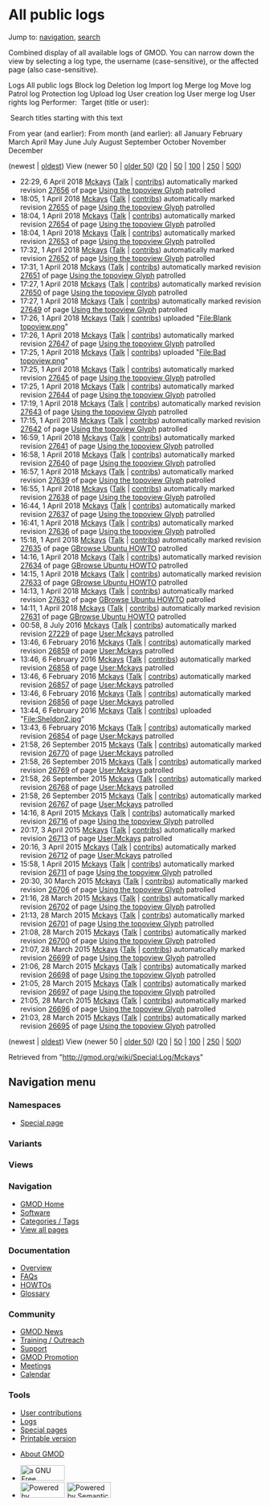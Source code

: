 <div id="mw-page-base" class="noprint">

</div>

<div id="mw-head-base" class="noprint">

</div>

<div id="content" class="mw-body" role="main">

<span id="top"></span>

<div id="mw-js-message" style="display:none;">

</div>



# <span dir="auto">All public logs</span>

<div id="bodyContent">

<div id="contentSub">

</div>

<div id="jump-to-nav" class="mw-jump">

Jump to: [navigation](#mw-navigation), [search](#p-search)

</div>

<div id="mw-content-text">

Combined display of all available logs of GMOD. You can narrow down the
view by selecting a log type, the username (case-sensitive), or the
affected page (also case-sensitive).

Logs All public logs Block log Deletion log Import log Merge log Move
log Patrol log Protection log Upload log User creation log User merge
log User rights log <span style="white-space: nowrap">Performer: </span>
<span style="white-space: nowrap">Target (title or user): </span>

 Search titles starting with this text

From year (and earlier): From month (and earlier): all January February
March April May June July August September October November December

(newest \| <a
href="/mediawiki/index.php?title=Special:Log/Mckays&amp;dir=prev&amp;type=&amp;user=Mckays"
class="mw-lastlink" rel="last" title="Special:Log/Mckays">oldest</a>)
View (newer 50 \| <a
href="/mediawiki/index.php?title=Special:Log/Mckays&amp;offset=20150328210333&amp;type=&amp;user=Mckays"
class="mw-nextlink" rel="next" title="Special:Log/Mckays">older 50</a>)
(<a
href="/mediawiki/index.php?title=Special:Log/Mckays&amp;offset=&amp;limit=20&amp;type=&amp;user=Mckays"
class="mw-numlink" title="Special:Log/Mckays">20</a> \| <a
href="/mediawiki/index.php?title=Special:Log/Mckays&amp;offset=&amp;limit=50&amp;type=&amp;user=Mckays"
class="mw-numlink" title="Special:Log/Mckays">50</a> \| <a
href="/mediawiki/index.php?title=Special:Log/Mckays&amp;offset=&amp;limit=100&amp;type=&amp;user=Mckays"
class="mw-numlink" title="Special:Log/Mckays">100</a> \| <a
href="/mediawiki/index.php?title=Special:Log/Mckays&amp;offset=&amp;limit=250&amp;type=&amp;user=Mckays"
class="mw-numlink" title="Special:Log/Mckays">250</a> \| <a
href="/mediawiki/index.php?title=Special:Log/Mckays&amp;offset=&amp;limit=500&amp;type=&amp;user=Mckays"
class="mw-numlink" title="Special:Log/Mckays">500</a>)

- 22:29, 6 April 2018 <a href="/wiki/User:Mckays" class="mw-userlink"
  title="User:Mckays">Mckays</a> <span class="mw-usertoollinks">(<a
  href="/mediawiki/index.php?title=User_talk:Mckays&amp;action=edit&amp;redlink=1"
  class="new" title="User talk:Mckays (page does not exist)">Talk</a> \|
  [contribs](/wiki/Special:Contributions/Mckays "Special:Contributions/Mckays"))</span>
  automatically marked revision
  [27656](/mediawiki/index.php?title=Using_the_topoview_Glyph&oldid=27656&diff=prev "Using the topoview Glyph")
  of page [Using the topoview
  Glyph](/wiki/Using_the_topoview_Glyph "Using the topoview Glyph")
  patrolled
- 18:05, 1 April 2018 <a href="/wiki/User:Mckays" class="mw-userlink"
  title="User:Mckays">Mckays</a> <span class="mw-usertoollinks">(<a
  href="/mediawiki/index.php?title=User_talk:Mckays&amp;action=edit&amp;redlink=1"
  class="new" title="User talk:Mckays (page does not exist)">Talk</a> \|
  [contribs](/wiki/Special:Contributions/Mckays "Special:Contributions/Mckays"))</span>
  automatically marked revision
  [27655](/mediawiki/index.php?title=Using_the_topoview_Glyph&oldid=27655&diff=prev "Using the topoview Glyph")
  of page [Using the topoview
  Glyph](/wiki/Using_the_topoview_Glyph "Using the topoview Glyph")
  patrolled
- 18:04, 1 April 2018 <a href="/wiki/User:Mckays" class="mw-userlink"
  title="User:Mckays">Mckays</a> <span class="mw-usertoollinks">(<a
  href="/mediawiki/index.php?title=User_talk:Mckays&amp;action=edit&amp;redlink=1"
  class="new" title="User talk:Mckays (page does not exist)">Talk</a> \|
  [contribs](/wiki/Special:Contributions/Mckays "Special:Contributions/Mckays"))</span>
  automatically marked revision
  [27654](/mediawiki/index.php?title=Using_the_topoview_Glyph&oldid=27654&diff=prev "Using the topoview Glyph")
  of page [Using the topoview
  Glyph](/wiki/Using_the_topoview_Glyph "Using the topoview Glyph")
  patrolled
- 18:04, 1 April 2018 <a href="/wiki/User:Mckays" class="mw-userlink"
  title="User:Mckays">Mckays</a> <span class="mw-usertoollinks">(<a
  href="/mediawiki/index.php?title=User_talk:Mckays&amp;action=edit&amp;redlink=1"
  class="new" title="User talk:Mckays (page does not exist)">Talk</a> \|
  [contribs](/wiki/Special:Contributions/Mckays "Special:Contributions/Mckays"))</span>
  automatically marked revision
  [27653](/mediawiki/index.php?title=Using_the_topoview_Glyph&oldid=27653&diff=prev "Using the topoview Glyph")
  of page [Using the topoview
  Glyph](/wiki/Using_the_topoview_Glyph "Using the topoview Glyph")
  patrolled
- 17:32, 1 April 2018 <a href="/wiki/User:Mckays" class="mw-userlink"
  title="User:Mckays">Mckays</a> <span class="mw-usertoollinks">(<a
  href="/mediawiki/index.php?title=User_talk:Mckays&amp;action=edit&amp;redlink=1"
  class="new" title="User talk:Mckays (page does not exist)">Talk</a> \|
  [contribs](/wiki/Special:Contributions/Mckays "Special:Contributions/Mckays"))</span>
  automatically marked revision
  [27652](/mediawiki/index.php?title=Using_the_topoview_Glyph&oldid=27652&diff=prev "Using the topoview Glyph")
  of page [Using the topoview
  Glyph](/wiki/Using_the_topoview_Glyph "Using the topoview Glyph")
  patrolled
- 17:31, 1 April 2018 <a href="/wiki/User:Mckays" class="mw-userlink"
  title="User:Mckays">Mckays</a> <span class="mw-usertoollinks">(<a
  href="/mediawiki/index.php?title=User_talk:Mckays&amp;action=edit&amp;redlink=1"
  class="new" title="User talk:Mckays (page does not exist)">Talk</a> \|
  [contribs](/wiki/Special:Contributions/Mckays "Special:Contributions/Mckays"))</span>
  automatically marked revision
  [27651](/mediawiki/index.php?title=Using_the_topoview_Glyph&oldid=27651&diff=prev "Using the topoview Glyph")
  of page [Using the topoview
  Glyph](/wiki/Using_the_topoview_Glyph "Using the topoview Glyph")
  patrolled
- 17:27, 1 April 2018 <a href="/wiki/User:Mckays" class="mw-userlink"
  title="User:Mckays">Mckays</a> <span class="mw-usertoollinks">(<a
  href="/mediawiki/index.php?title=User_talk:Mckays&amp;action=edit&amp;redlink=1"
  class="new" title="User talk:Mckays (page does not exist)">Talk</a> \|
  [contribs](/wiki/Special:Contributions/Mckays "Special:Contributions/Mckays"))</span>
  automatically marked revision
  [27650](/mediawiki/index.php?title=Using_the_topoview_Glyph&oldid=27650&diff=prev "Using the topoview Glyph")
  of page [Using the topoview
  Glyph](/wiki/Using_the_topoview_Glyph "Using the topoview Glyph")
  patrolled
- 17:27, 1 April 2018 <a href="/wiki/User:Mckays" class="mw-userlink"
  title="User:Mckays">Mckays</a> <span class="mw-usertoollinks">(<a
  href="/mediawiki/index.php?title=User_talk:Mckays&amp;action=edit&amp;redlink=1"
  class="new" title="User talk:Mckays (page does not exist)">Talk</a> \|
  [contribs](/wiki/Special:Contributions/Mckays "Special:Contributions/Mckays"))</span>
  automatically marked revision
  [27649](/mediawiki/index.php?title=Using_the_topoview_Glyph&oldid=27649&diff=prev "Using the topoview Glyph")
  of page [Using the topoview
  Glyph](/wiki/Using_the_topoview_Glyph "Using the topoview Glyph")
  patrolled
- 17:26, 1 April 2018 <a href="/wiki/User:Mckays" class="mw-userlink"
  title="User:Mckays">Mckays</a> <span class="mw-usertoollinks">(<a
  href="/mediawiki/index.php?title=User_talk:Mckays&amp;action=edit&amp;redlink=1"
  class="new" title="User talk:Mckays (page does not exist)">Talk</a> \|
  [contribs](/wiki/Special:Contributions/Mckays "Special:Contributions/Mckays"))</span>
  uploaded "[File:Blank
  topoview.png](/wiki/File:Blank_topoview.png "File:Blank topoview.png")"
- 17:26, 1 April 2018 <a href="/wiki/User:Mckays" class="mw-userlink"
  title="User:Mckays">Mckays</a> <span class="mw-usertoollinks">(<a
  href="/mediawiki/index.php?title=User_talk:Mckays&amp;action=edit&amp;redlink=1"
  class="new" title="User talk:Mckays (page does not exist)">Talk</a> \|
  [contribs](/wiki/Special:Contributions/Mckays "Special:Contributions/Mckays"))</span>
  automatically marked revision
  [27647](/mediawiki/index.php?title=Using_the_topoview_Glyph&oldid=27647&diff=prev "Using the topoview Glyph")
  of page [Using the topoview
  Glyph](/wiki/Using_the_topoview_Glyph "Using the topoview Glyph")
  patrolled
- 17:25, 1 April 2018 <a href="/wiki/User:Mckays" class="mw-userlink"
  title="User:Mckays">Mckays</a> <span class="mw-usertoollinks">(<a
  href="/mediawiki/index.php?title=User_talk:Mckays&amp;action=edit&amp;redlink=1"
  class="new" title="User talk:Mckays (page does not exist)">Talk</a> \|
  [contribs](/wiki/Special:Contributions/Mckays "Special:Contributions/Mckays"))</span>
  uploaded "[File:Bad
  topoview.png](/wiki/File:Bad_topoview.png "File:Bad topoview.png")"
- 17:25, 1 April 2018 <a href="/wiki/User:Mckays" class="mw-userlink"
  title="User:Mckays">Mckays</a> <span class="mw-usertoollinks">(<a
  href="/mediawiki/index.php?title=User_talk:Mckays&amp;action=edit&amp;redlink=1"
  class="new" title="User talk:Mckays (page does not exist)">Talk</a> \|
  [contribs](/wiki/Special:Contributions/Mckays "Special:Contributions/Mckays"))</span>
  automatically marked revision
  [27645](/mediawiki/index.php?title=Using_the_topoview_Glyph&oldid=27645&diff=prev "Using the topoview Glyph")
  of page [Using the topoview
  Glyph](/wiki/Using_the_topoview_Glyph "Using the topoview Glyph")
  patrolled
- 17:25, 1 April 2018 <a href="/wiki/User:Mckays" class="mw-userlink"
  title="User:Mckays">Mckays</a> <span class="mw-usertoollinks">(<a
  href="/mediawiki/index.php?title=User_talk:Mckays&amp;action=edit&amp;redlink=1"
  class="new" title="User talk:Mckays (page does not exist)">Talk</a> \|
  [contribs](/wiki/Special:Contributions/Mckays "Special:Contributions/Mckays"))</span>
  automatically marked revision
  [27644](/mediawiki/index.php?title=Using_the_topoview_Glyph&oldid=27644&diff=prev "Using the topoview Glyph")
  of page [Using the topoview
  Glyph](/wiki/Using_the_topoview_Glyph "Using the topoview Glyph")
  patrolled
- 17:19, 1 April 2018 <a href="/wiki/User:Mckays" class="mw-userlink"
  title="User:Mckays">Mckays</a> <span class="mw-usertoollinks">(<a
  href="/mediawiki/index.php?title=User_talk:Mckays&amp;action=edit&amp;redlink=1"
  class="new" title="User talk:Mckays (page does not exist)">Talk</a> \|
  [contribs](/wiki/Special:Contributions/Mckays "Special:Contributions/Mckays"))</span>
  automatically marked revision
  [27643](/mediawiki/index.php?title=Using_the_topoview_Glyph&oldid=27643&diff=prev "Using the topoview Glyph")
  of page [Using the topoview
  Glyph](/wiki/Using_the_topoview_Glyph "Using the topoview Glyph")
  patrolled
- 17:15, 1 April 2018 <a href="/wiki/User:Mckays" class="mw-userlink"
  title="User:Mckays">Mckays</a> <span class="mw-usertoollinks">(<a
  href="/mediawiki/index.php?title=User_talk:Mckays&amp;action=edit&amp;redlink=1"
  class="new" title="User talk:Mckays (page does not exist)">Talk</a> \|
  [contribs](/wiki/Special:Contributions/Mckays "Special:Contributions/Mckays"))</span>
  automatically marked revision
  [27642](/mediawiki/index.php?title=Using_the_topoview_Glyph&oldid=27642&diff=prev "Using the topoview Glyph")
  of page [Using the topoview
  Glyph](/wiki/Using_the_topoview_Glyph "Using the topoview Glyph")
  patrolled
- 16:59, 1 April 2018 <a href="/wiki/User:Mckays" class="mw-userlink"
  title="User:Mckays">Mckays</a> <span class="mw-usertoollinks">(<a
  href="/mediawiki/index.php?title=User_talk:Mckays&amp;action=edit&amp;redlink=1"
  class="new" title="User talk:Mckays (page does not exist)">Talk</a> \|
  [contribs](/wiki/Special:Contributions/Mckays "Special:Contributions/Mckays"))</span>
  automatically marked revision
  [27641](/mediawiki/index.php?title=Using_the_topoview_Glyph&oldid=27641&diff=prev "Using the topoview Glyph")
  of page [Using the topoview
  Glyph](/wiki/Using_the_topoview_Glyph "Using the topoview Glyph")
  patrolled
- 16:58, 1 April 2018 <a href="/wiki/User:Mckays" class="mw-userlink"
  title="User:Mckays">Mckays</a> <span class="mw-usertoollinks">(<a
  href="/mediawiki/index.php?title=User_talk:Mckays&amp;action=edit&amp;redlink=1"
  class="new" title="User talk:Mckays (page does not exist)">Talk</a> \|
  [contribs](/wiki/Special:Contributions/Mckays "Special:Contributions/Mckays"))</span>
  automatically marked revision
  [27640](/mediawiki/index.php?title=Using_the_topoview_Glyph&oldid=27640&diff=prev "Using the topoview Glyph")
  of page [Using the topoview
  Glyph](/wiki/Using_the_topoview_Glyph "Using the topoview Glyph")
  patrolled
- 16:57, 1 April 2018 <a href="/wiki/User:Mckays" class="mw-userlink"
  title="User:Mckays">Mckays</a> <span class="mw-usertoollinks">(<a
  href="/mediawiki/index.php?title=User_talk:Mckays&amp;action=edit&amp;redlink=1"
  class="new" title="User talk:Mckays (page does not exist)">Talk</a> \|
  [contribs](/wiki/Special:Contributions/Mckays "Special:Contributions/Mckays"))</span>
  automatically marked revision
  [27639](/mediawiki/index.php?title=Using_the_topoview_Glyph&oldid=27639&diff=prev "Using the topoview Glyph")
  of page [Using the topoview
  Glyph](/wiki/Using_the_topoview_Glyph "Using the topoview Glyph")
  patrolled
- 16:55, 1 April 2018 <a href="/wiki/User:Mckays" class="mw-userlink"
  title="User:Mckays">Mckays</a> <span class="mw-usertoollinks">(<a
  href="/mediawiki/index.php?title=User_talk:Mckays&amp;action=edit&amp;redlink=1"
  class="new" title="User talk:Mckays (page does not exist)">Talk</a> \|
  [contribs](/wiki/Special:Contributions/Mckays "Special:Contributions/Mckays"))</span>
  automatically marked revision
  [27638](/mediawiki/index.php?title=Using_the_topoview_Glyph&oldid=27638&diff=prev "Using the topoview Glyph")
  of page [Using the topoview
  Glyph](/wiki/Using_the_topoview_Glyph "Using the topoview Glyph")
  patrolled
- 16:44, 1 April 2018 <a href="/wiki/User:Mckays" class="mw-userlink"
  title="User:Mckays">Mckays</a> <span class="mw-usertoollinks">(<a
  href="/mediawiki/index.php?title=User_talk:Mckays&amp;action=edit&amp;redlink=1"
  class="new" title="User talk:Mckays (page does not exist)">Talk</a> \|
  [contribs](/wiki/Special:Contributions/Mckays "Special:Contributions/Mckays"))</span>
  automatically marked revision
  [27637](/mediawiki/index.php?title=Using_the_topoview_Glyph&oldid=27637&diff=prev "Using the topoview Glyph")
  of page [Using the topoview
  Glyph](/wiki/Using_the_topoview_Glyph "Using the topoview Glyph")
  patrolled
- 16:41, 1 April 2018 <a href="/wiki/User:Mckays" class="mw-userlink"
  title="User:Mckays">Mckays</a> <span class="mw-usertoollinks">(<a
  href="/mediawiki/index.php?title=User_talk:Mckays&amp;action=edit&amp;redlink=1"
  class="new" title="User talk:Mckays (page does not exist)">Talk</a> \|
  [contribs](/wiki/Special:Contributions/Mckays "Special:Contributions/Mckays"))</span>
  automatically marked revision
  [27636](/mediawiki/index.php?title=Using_the_topoview_Glyph&oldid=27636&diff=prev "Using the topoview Glyph")
  of page [Using the topoview
  Glyph](/wiki/Using_the_topoview_Glyph "Using the topoview Glyph")
  patrolled
- 15:18, 1 April 2018 <a href="/wiki/User:Mckays" class="mw-userlink"
  title="User:Mckays">Mckays</a> <span class="mw-usertoollinks">(<a
  href="/mediawiki/index.php?title=User_talk:Mckays&amp;action=edit&amp;redlink=1"
  class="new" title="User talk:Mckays (page does not exist)">Talk</a> \|
  [contribs](/wiki/Special:Contributions/Mckays "Special:Contributions/Mckays"))</span>
  automatically marked revision
  [27635](/mediawiki/index.php?title=GBrowse_Ubuntu_HOWTO&oldid=27635&diff=prev "GBrowse Ubuntu HOWTO")
  of page [GBrowse Ubuntu
  HOWTO](/wiki/GBrowse_Ubuntu_HOWTO "GBrowse Ubuntu HOWTO") patrolled
- 14:16, 1 April 2018 <a href="/wiki/User:Mckays" class="mw-userlink"
  title="User:Mckays">Mckays</a> <span class="mw-usertoollinks">(<a
  href="/mediawiki/index.php?title=User_talk:Mckays&amp;action=edit&amp;redlink=1"
  class="new" title="User talk:Mckays (page does not exist)">Talk</a> \|
  [contribs](/wiki/Special:Contributions/Mckays "Special:Contributions/Mckays"))</span>
  automatically marked revision
  [27634](/mediawiki/index.php?title=GBrowse_Ubuntu_HOWTO&oldid=27634&diff=prev "GBrowse Ubuntu HOWTO")
  of page [GBrowse Ubuntu
  HOWTO](/wiki/GBrowse_Ubuntu_HOWTO "GBrowse Ubuntu HOWTO") patrolled
- 14:15, 1 April 2018 <a href="/wiki/User:Mckays" class="mw-userlink"
  title="User:Mckays">Mckays</a> <span class="mw-usertoollinks">(<a
  href="/mediawiki/index.php?title=User_talk:Mckays&amp;action=edit&amp;redlink=1"
  class="new" title="User talk:Mckays (page does not exist)">Talk</a> \|
  [contribs](/wiki/Special:Contributions/Mckays "Special:Contributions/Mckays"))</span>
  automatically marked revision
  [27633](/mediawiki/index.php?title=GBrowse_Ubuntu_HOWTO&oldid=27633&diff=prev "GBrowse Ubuntu HOWTO")
  of page [GBrowse Ubuntu
  HOWTO](/wiki/GBrowse_Ubuntu_HOWTO "GBrowse Ubuntu HOWTO") patrolled
- 14:13, 1 April 2018 <a href="/wiki/User:Mckays" class="mw-userlink"
  title="User:Mckays">Mckays</a> <span class="mw-usertoollinks">(<a
  href="/mediawiki/index.php?title=User_talk:Mckays&amp;action=edit&amp;redlink=1"
  class="new" title="User talk:Mckays (page does not exist)">Talk</a> \|
  [contribs](/wiki/Special:Contributions/Mckays "Special:Contributions/Mckays"))</span>
  automatically marked revision
  [27632](/mediawiki/index.php?title=GBrowse_Ubuntu_HOWTO&oldid=27632&diff=prev "GBrowse Ubuntu HOWTO")
  of page [GBrowse Ubuntu
  HOWTO](/wiki/GBrowse_Ubuntu_HOWTO "GBrowse Ubuntu HOWTO") patrolled
- 14:11, 1 April 2018 <a href="/wiki/User:Mckays" class="mw-userlink"
  title="User:Mckays">Mckays</a> <span class="mw-usertoollinks">(<a
  href="/mediawiki/index.php?title=User_talk:Mckays&amp;action=edit&amp;redlink=1"
  class="new" title="User talk:Mckays (page does not exist)">Talk</a> \|
  [contribs](/wiki/Special:Contributions/Mckays "Special:Contributions/Mckays"))</span>
  automatically marked revision
  [27631](/mediawiki/index.php?title=GBrowse_Ubuntu_HOWTO&oldid=27631&diff=prev "GBrowse Ubuntu HOWTO")
  of page [GBrowse Ubuntu
  HOWTO](/wiki/GBrowse_Ubuntu_HOWTO "GBrowse Ubuntu HOWTO") patrolled
- 00:58, 8 July 2016 <a href="/wiki/User:Mckays" class="mw-userlink"
  title="User:Mckays">Mckays</a> <span class="mw-usertoollinks">(<a
  href="/mediawiki/index.php?title=User_talk:Mckays&amp;action=edit&amp;redlink=1"
  class="new" title="User talk:Mckays (page does not exist)">Talk</a> \|
  [contribs](/wiki/Special:Contributions/Mckays "Special:Contributions/Mckays"))</span>
  automatically marked revision
  [27229](/mediawiki/index.php?title=User:Mckays&oldid=27229&diff=prev "User:Mckays")
  of page [User:Mckays](/wiki/User:Mckays "User:Mckays") patrolled
- 13:46, 6 February 2016 <a href="/wiki/User:Mckays" class="mw-userlink"
  title="User:Mckays">Mckays</a> <span class="mw-usertoollinks">(<a
  href="/mediawiki/index.php?title=User_talk:Mckays&amp;action=edit&amp;redlink=1"
  class="new" title="User talk:Mckays (page does not exist)">Talk</a> \|
  [contribs](/wiki/Special:Contributions/Mckays "Special:Contributions/Mckays"))</span>
  automatically marked revision
  [26859](/mediawiki/index.php?title=User:Mckays&oldid=26859&diff=prev "User:Mckays")
  of page [User:Mckays](/wiki/User:Mckays "User:Mckays") patrolled
- 13:46, 6 February 2016 <a href="/wiki/User:Mckays" class="mw-userlink"
  title="User:Mckays">Mckays</a> <span class="mw-usertoollinks">(<a
  href="/mediawiki/index.php?title=User_talk:Mckays&amp;action=edit&amp;redlink=1"
  class="new" title="User talk:Mckays (page does not exist)">Talk</a> \|
  [contribs](/wiki/Special:Contributions/Mckays "Special:Contributions/Mckays"))</span>
  automatically marked revision
  [26858](/mediawiki/index.php?title=User:Mckays&oldid=26858&diff=prev "User:Mckays")
  of page [User:Mckays](/wiki/User:Mckays "User:Mckays") patrolled
- 13:46, 6 February 2016 <a href="/wiki/User:Mckays" class="mw-userlink"
  title="User:Mckays">Mckays</a> <span class="mw-usertoollinks">(<a
  href="/mediawiki/index.php?title=User_talk:Mckays&amp;action=edit&amp;redlink=1"
  class="new" title="User talk:Mckays (page does not exist)">Talk</a> \|
  [contribs](/wiki/Special:Contributions/Mckays "Special:Contributions/Mckays"))</span>
  automatically marked revision
  [26857](/mediawiki/index.php?title=User:Mckays&oldid=26857&diff=prev "User:Mckays")
  of page [User:Mckays](/wiki/User:Mckays "User:Mckays") patrolled
- 13:46, 6 February 2016 <a href="/wiki/User:Mckays" class="mw-userlink"
  title="User:Mckays">Mckays</a> <span class="mw-usertoollinks">(<a
  href="/mediawiki/index.php?title=User_talk:Mckays&amp;action=edit&amp;redlink=1"
  class="new" title="User talk:Mckays (page does not exist)">Talk</a> \|
  [contribs](/wiki/Special:Contributions/Mckays "Special:Contributions/Mckays"))</span>
  automatically marked revision
  [26856](/mediawiki/index.php?title=User:Mckays&oldid=26856&diff=prev "User:Mckays")
  of page [User:Mckays](/wiki/User:Mckays "User:Mckays") patrolled
- 13:44, 6 February 2016 <a href="/wiki/User:Mckays" class="mw-userlink"
  title="User:Mckays">Mckays</a> <span class="mw-usertoollinks">(<a
  href="/mediawiki/index.php?title=User_talk:Mckays&amp;action=edit&amp;redlink=1"
  class="new" title="User talk:Mckays (page does not exist)">Talk</a> \|
  [contribs](/wiki/Special:Contributions/Mckays "Special:Contributions/Mckays"))</span>
  uploaded
  "[File:Sheldon2.jpg](/wiki/File:Sheldon2.jpg "File:Sheldon2.jpg")"
- 13:43, 6 February 2016 <a href="/wiki/User:Mckays" class="mw-userlink"
  title="User:Mckays">Mckays</a> <span class="mw-usertoollinks">(<a
  href="/mediawiki/index.php?title=User_talk:Mckays&amp;action=edit&amp;redlink=1"
  class="new" title="User talk:Mckays (page does not exist)">Talk</a> \|
  [contribs](/wiki/Special:Contributions/Mckays "Special:Contributions/Mckays"))</span>
  automatically marked revision
  [26854](/mediawiki/index.php?title=User:Mckays&oldid=26854&diff=prev "User:Mckays")
  of page [User:Mckays](/wiki/User:Mckays "User:Mckays") patrolled
- 21:58, 26 September 2015
  <a href="/wiki/User:Mckays" class="mw-userlink"
  title="User:Mckays">Mckays</a> <span class="mw-usertoollinks">(<a
  href="/mediawiki/index.php?title=User_talk:Mckays&amp;action=edit&amp;redlink=1"
  class="new" title="User talk:Mckays (page does not exist)">Talk</a> \|
  [contribs](/wiki/Special:Contributions/Mckays "Special:Contributions/Mckays"))</span>
  automatically marked revision
  [26770](/mediawiki/index.php?title=User:Mckays&oldid=26770&diff=prev "User:Mckays")
  of page [User:Mckays](/wiki/User:Mckays "User:Mckays") patrolled
- 21:58, 26 September 2015
  <a href="/wiki/User:Mckays" class="mw-userlink"
  title="User:Mckays">Mckays</a> <span class="mw-usertoollinks">(<a
  href="/mediawiki/index.php?title=User_talk:Mckays&amp;action=edit&amp;redlink=1"
  class="new" title="User talk:Mckays (page does not exist)">Talk</a> \|
  [contribs](/wiki/Special:Contributions/Mckays "Special:Contributions/Mckays"))</span>
  automatically marked revision
  [26769](/mediawiki/index.php?title=User:Mckays&oldid=26769&diff=prev "User:Mckays")
  of page [User:Mckays](/wiki/User:Mckays "User:Mckays") patrolled
- 21:58, 26 September 2015
  <a href="/wiki/User:Mckays" class="mw-userlink"
  title="User:Mckays">Mckays</a> <span class="mw-usertoollinks">(<a
  href="/mediawiki/index.php?title=User_talk:Mckays&amp;action=edit&amp;redlink=1"
  class="new" title="User talk:Mckays (page does not exist)">Talk</a> \|
  [contribs](/wiki/Special:Contributions/Mckays "Special:Contributions/Mckays"))</span>
  automatically marked revision
  [26768](/mediawiki/index.php?title=User:Mckays&oldid=26768&diff=prev "User:Mckays")
  of page [User:Mckays](/wiki/User:Mckays "User:Mckays") patrolled
- 21:58, 26 September 2015
  <a href="/wiki/User:Mckays" class="mw-userlink"
  title="User:Mckays">Mckays</a> <span class="mw-usertoollinks">(<a
  href="/mediawiki/index.php?title=User_talk:Mckays&amp;action=edit&amp;redlink=1"
  class="new" title="User talk:Mckays (page does not exist)">Talk</a> \|
  [contribs](/wiki/Special:Contributions/Mckays "Special:Contributions/Mckays"))</span>
  automatically marked revision
  [26767](/mediawiki/index.php?title=User:Mckays&oldid=26767&diff=prev "User:Mckays")
  of page [User:Mckays](/wiki/User:Mckays "User:Mckays") patrolled
- 14:16, 8 April 2015 <a href="/wiki/User:Mckays" class="mw-userlink"
  title="User:Mckays">Mckays</a> <span class="mw-usertoollinks">(<a
  href="/mediawiki/index.php?title=User_talk:Mckays&amp;action=edit&amp;redlink=1"
  class="new" title="User talk:Mckays (page does not exist)">Talk</a> \|
  [contribs](/wiki/Special:Contributions/Mckays "Special:Contributions/Mckays"))</span>
  automatically marked revision
  [26716](/mediawiki/index.php?title=Using_the_topoview_Glyph&oldid=26716&diff=prev "Using the topoview Glyph")
  of page [Using the topoview
  Glyph](/wiki/Using_the_topoview_Glyph "Using the topoview Glyph")
  patrolled
- 20:17, 3 April 2015 <a href="/wiki/User:Mckays" class="mw-userlink"
  title="User:Mckays">Mckays</a> <span class="mw-usertoollinks">(<a
  href="/mediawiki/index.php?title=User_talk:Mckays&amp;action=edit&amp;redlink=1"
  class="new" title="User talk:Mckays (page does not exist)">Talk</a> \|
  [contribs](/wiki/Special:Contributions/Mckays "Special:Contributions/Mckays"))</span>
  automatically marked revision
  [26713](/mediawiki/index.php?title=User:Mckays&oldid=26713&diff=prev "User:Mckays")
  of page [User:Mckays](/wiki/User:Mckays "User:Mckays") patrolled
- 20:16, 3 April 2015 <a href="/wiki/User:Mckays" class="mw-userlink"
  title="User:Mckays">Mckays</a> <span class="mw-usertoollinks">(<a
  href="/mediawiki/index.php?title=User_talk:Mckays&amp;action=edit&amp;redlink=1"
  class="new" title="User talk:Mckays (page does not exist)">Talk</a> \|
  [contribs](/wiki/Special:Contributions/Mckays "Special:Contributions/Mckays"))</span>
  automatically marked revision
  [26712](/mediawiki/index.php?title=User:Mckays&oldid=26712&diff=prev "User:Mckays")
  of page [User:Mckays](/wiki/User:Mckays "User:Mckays") patrolled
- 15:58, 1 April 2015 <a href="/wiki/User:Mckays" class="mw-userlink"
  title="User:Mckays">Mckays</a> <span class="mw-usertoollinks">(<a
  href="/mediawiki/index.php?title=User_talk:Mckays&amp;action=edit&amp;redlink=1"
  class="new" title="User talk:Mckays (page does not exist)">Talk</a> \|
  [contribs](/wiki/Special:Contributions/Mckays "Special:Contributions/Mckays"))</span>
  automatically marked revision
  [26711](/mediawiki/index.php?title=Using_the_topoview_Glyph&oldid=26711&diff=prev "Using the topoview Glyph")
  of page [Using the topoview
  Glyph](/wiki/Using_the_topoview_Glyph "Using the topoview Glyph")
  patrolled
- 20:30, 30 March 2015 <a href="/wiki/User:Mckays" class="mw-userlink"
  title="User:Mckays">Mckays</a> <span class="mw-usertoollinks">(<a
  href="/mediawiki/index.php?title=User_talk:Mckays&amp;action=edit&amp;redlink=1"
  class="new" title="User talk:Mckays (page does not exist)">Talk</a> \|
  [contribs](/wiki/Special:Contributions/Mckays "Special:Contributions/Mckays"))</span>
  automatically marked revision
  [26706](/mediawiki/index.php?title=Using_the_topoview_Glyph&oldid=26706&diff=prev "Using the topoview Glyph")
  of page [Using the topoview
  Glyph](/wiki/Using_the_topoview_Glyph "Using the topoview Glyph")
  patrolled
- 21:16, 28 March 2015 <a href="/wiki/User:Mckays" class="mw-userlink"
  title="User:Mckays">Mckays</a> <span class="mw-usertoollinks">(<a
  href="/mediawiki/index.php?title=User_talk:Mckays&amp;action=edit&amp;redlink=1"
  class="new" title="User talk:Mckays (page does not exist)">Talk</a> \|
  [contribs](/wiki/Special:Contributions/Mckays "Special:Contributions/Mckays"))</span>
  automatically marked revision
  [26702](/mediawiki/index.php?title=Using_the_topoview_Glyph&oldid=26702&diff=prev "Using the topoview Glyph")
  of page [Using the topoview
  Glyph](/wiki/Using_the_topoview_Glyph "Using the topoview Glyph")
  patrolled
- 21:13, 28 March 2015 <a href="/wiki/User:Mckays" class="mw-userlink"
  title="User:Mckays">Mckays</a> <span class="mw-usertoollinks">(<a
  href="/mediawiki/index.php?title=User_talk:Mckays&amp;action=edit&amp;redlink=1"
  class="new" title="User talk:Mckays (page does not exist)">Talk</a> \|
  [contribs](/wiki/Special:Contributions/Mckays "Special:Contributions/Mckays"))</span>
  automatically marked revision
  [26701](/mediawiki/index.php?title=Using_the_topoview_Glyph&oldid=26701&diff=prev "Using the topoview Glyph")
  of page [Using the topoview
  Glyph](/wiki/Using_the_topoview_Glyph "Using the topoview Glyph")
  patrolled
- 21:08, 28 March 2015 <a href="/wiki/User:Mckays" class="mw-userlink"
  title="User:Mckays">Mckays</a> <span class="mw-usertoollinks">(<a
  href="/mediawiki/index.php?title=User_talk:Mckays&amp;action=edit&amp;redlink=1"
  class="new" title="User talk:Mckays (page does not exist)">Talk</a> \|
  [contribs](/wiki/Special:Contributions/Mckays "Special:Contributions/Mckays"))</span>
  automatically marked revision
  [26700](/mediawiki/index.php?title=Using_the_topoview_Glyph&oldid=26700&diff=prev "Using the topoview Glyph")
  of page [Using the topoview
  Glyph](/wiki/Using_the_topoview_Glyph "Using the topoview Glyph")
  patrolled
- 21:07, 28 March 2015 <a href="/wiki/User:Mckays" class="mw-userlink"
  title="User:Mckays">Mckays</a> <span class="mw-usertoollinks">(<a
  href="/mediawiki/index.php?title=User_talk:Mckays&amp;action=edit&amp;redlink=1"
  class="new" title="User talk:Mckays (page does not exist)">Talk</a> \|
  [contribs](/wiki/Special:Contributions/Mckays "Special:Contributions/Mckays"))</span>
  automatically marked revision
  [26699](/mediawiki/index.php?title=Using_the_topoview_Glyph&oldid=26699&diff=prev "Using the topoview Glyph")
  of page [Using the topoview
  Glyph](/wiki/Using_the_topoview_Glyph "Using the topoview Glyph")
  patrolled
- 21:06, 28 March 2015 <a href="/wiki/User:Mckays" class="mw-userlink"
  title="User:Mckays">Mckays</a> <span class="mw-usertoollinks">(<a
  href="/mediawiki/index.php?title=User_talk:Mckays&amp;action=edit&amp;redlink=1"
  class="new" title="User talk:Mckays (page does not exist)">Talk</a> \|
  [contribs](/wiki/Special:Contributions/Mckays "Special:Contributions/Mckays"))</span>
  automatically marked revision
  [26698](/mediawiki/index.php?title=Using_the_topoview_Glyph&oldid=26698&diff=prev "Using the topoview Glyph")
  of page [Using the topoview
  Glyph](/wiki/Using_the_topoview_Glyph "Using the topoview Glyph")
  patrolled
- 21:05, 28 March 2015 <a href="/wiki/User:Mckays" class="mw-userlink"
  title="User:Mckays">Mckays</a> <span class="mw-usertoollinks">(<a
  href="/mediawiki/index.php?title=User_talk:Mckays&amp;action=edit&amp;redlink=1"
  class="new" title="User talk:Mckays (page does not exist)">Talk</a> \|
  [contribs](/wiki/Special:Contributions/Mckays "Special:Contributions/Mckays"))</span>
  automatically marked revision
  [26697](/mediawiki/index.php?title=Using_the_topoview_Glyph&oldid=26697&diff=prev "Using the topoview Glyph")
  of page [Using the topoview
  Glyph](/wiki/Using_the_topoview_Glyph "Using the topoview Glyph")
  patrolled
- 21:05, 28 March 2015 <a href="/wiki/User:Mckays" class="mw-userlink"
  title="User:Mckays">Mckays</a> <span class="mw-usertoollinks">(<a
  href="/mediawiki/index.php?title=User_talk:Mckays&amp;action=edit&amp;redlink=1"
  class="new" title="User talk:Mckays (page does not exist)">Talk</a> \|
  [contribs](/wiki/Special:Contributions/Mckays "Special:Contributions/Mckays"))</span>
  automatically marked revision
  [26696](/mediawiki/index.php?title=Using_the_topoview_Glyph&oldid=26696&diff=prev "Using the topoview Glyph")
  of page [Using the topoview
  Glyph](/wiki/Using_the_topoview_Glyph "Using the topoview Glyph")
  patrolled
- 21:03, 28 March 2015 <a href="/wiki/User:Mckays" class="mw-userlink"
  title="User:Mckays">Mckays</a> <span class="mw-usertoollinks">(<a
  href="/mediawiki/index.php?title=User_talk:Mckays&amp;action=edit&amp;redlink=1"
  class="new" title="User talk:Mckays (page does not exist)">Talk</a> \|
  [contribs](/wiki/Special:Contributions/Mckays "Special:Contributions/Mckays"))</span>
  automatically marked revision
  [26695](/mediawiki/index.php?title=Using_the_topoview_Glyph&oldid=26695&diff=prev "Using the topoview Glyph")
  of page [Using the topoview
  Glyph](/wiki/Using_the_topoview_Glyph "Using the topoview Glyph")
  patrolled

(newest \| <a
href="/mediawiki/index.php?title=Special:Log/Mckays&amp;dir=prev&amp;type=&amp;user=Mckays"
class="mw-lastlink" rel="last" title="Special:Log/Mckays">oldest</a>)
View (newer 50 \| <a
href="/mediawiki/index.php?title=Special:Log/Mckays&amp;offset=20150328210333&amp;type=&amp;user=Mckays"
class="mw-nextlink" rel="next" title="Special:Log/Mckays">older 50</a>)
(<a
href="/mediawiki/index.php?title=Special:Log/Mckays&amp;offset=&amp;limit=20&amp;type=&amp;user=Mckays"
class="mw-numlink" title="Special:Log/Mckays">20</a> \| <a
href="/mediawiki/index.php?title=Special:Log/Mckays&amp;offset=&amp;limit=50&amp;type=&amp;user=Mckays"
class="mw-numlink" title="Special:Log/Mckays">50</a> \| <a
href="/mediawiki/index.php?title=Special:Log/Mckays&amp;offset=&amp;limit=100&amp;type=&amp;user=Mckays"
class="mw-numlink" title="Special:Log/Mckays">100</a> \| <a
href="/mediawiki/index.php?title=Special:Log/Mckays&amp;offset=&amp;limit=250&amp;type=&amp;user=Mckays"
class="mw-numlink" title="Special:Log/Mckays">250</a> \| <a
href="/mediawiki/index.php?title=Special:Log/Mckays&amp;offset=&amp;limit=500&amp;type=&amp;user=Mckays"
class="mw-numlink" title="Special:Log/Mckays">500</a>)

</div>

<div class="printfooter">

Retrieved from "<http://gmod.org/wiki/Special:Log/Mckays>"

</div>

<div id="catlinks" class="catlinks catlinks-allhidden">

</div>

<div class="visualClear">

</div>

</div>

</div>

<div id="mw-navigation">

## Navigation menu

<div id="mw-head">



<div id="left-navigation">

<div id="p-namespaces" class="vectorTabs" role="navigation"
aria-labelledby="p-namespaces-label">

### Namespaces

- <span id="ca-nstab-special">[Special
  page](/wiki/Special:Log/Mckays "This is a special page, you cannot edit the page itself")</span>

</div>

<div id="p-variants" class="vectorMenu emptyPortlet" role="navigation"
aria-labelledby="p-variants-label">

### 

### Variants[](#)

<div class="menu">

</div>

</div>

</div>

<div id="right-navigation">

<div id="p-views" class="vectorTabs emptyPortlet" role="navigation"
aria-labelledby="p-views-label">

### Views

</div>



</div>



</div>

</div>

</div>

<div id="mw-panel">

<div id="p-logo" role="banner">

<a href="/wiki/Main_Page"
style="background-image: url(http://gmod.org/images/GMOD-cogs.png);"
title="Visit the main page"></a>

</div>

<div id="p-Navigation" class="portal" role="navigation"
aria-labelledby="p-Navigation-label">

### Navigation

<div class="body">

- <span id="n-GMOD-Home">[GMOD Home](/wiki/Main_Page)</span>
- <span id="n-Software">[Software](/wiki/GMOD_Components)</span>
- <span id="n-Categories-.2F-Tags">[Categories /
  Tags](/wiki/Categories)</span>
- <span id="n-View-all-pages">[View all
  pages](/wiki/Special:AllPages)</span>

</div>

</div>

<div id="p-Documentation" class="portal" role="navigation"
aria-labelledby="p-Documentation-label">

### Documentation

<div class="body">

- <span id="n-Overview">[Overview](/wiki/Overview)</span>
- <span id="n-FAQs">[FAQs](/wiki/Category:FAQ)</span>
- <span id="n-HOWTOs">[HOWTOs](/wiki/Category:HOWTO)</span>
- <span id="n-Glossary">[Glossary](/wiki/Glossary)</span>

</div>

</div>

<div id="p-Community" class="portal" role="navigation"
aria-labelledby="p-Community-label">

### Community

<div class="body">

- <span id="n-GMOD-News">[GMOD News](/wiki/GMOD_News)</span>
- <span id="n-Training-.2F-Outreach">[Training /
  Outreach](/wiki/Training_and_Outreach)</span>
- <span id="n-Support">[Support](/wiki/Support)</span>
- <span id="n-GMOD-Promotion">[GMOD
  Promotion](/wiki/GMOD_Promotion)</span>
- <span id="n-Meetings">[Meetings](/wiki/Meetings)</span>
- <span id="n-Calendar">[Calendar](/wiki/Calendar)</span>

</div>

</div>

<div id="p-tb" class="portal" role="navigation"
aria-labelledby="p-tb-label">

### Tools

<div class="body">

- <span id="t-contributions">[User
  contributions](/wiki/Special:Contributions/Mckays "A list of contributions of this user")</span>
- <span id="t-log">[Logs](/wiki/Special:Log/Mckays)</span>
- <span id="t-specialpages"><a href="/wiki/Special:SpecialPages" accesskey="q"
  title="A list of all special pages [q]">Special pages</a></span>
- <span id="t-print"><a
  href="/mediawiki/index.php?title=Special:Log/Mckays&amp;printable=yes"
  rel="alternate" accesskey="p"
  title="Printable version of this page [p]">Printable version</a></span>

</div>

</div>

</div>

</div>

<div id="footer" role="contentinfo">

- <span id="footer-places-about">[About
  GMOD](/wiki/GMOD:About "GMOD:About")</span>

<!-- -->

- <span id="footer-copyrightico">[<img src="http://www.gnu.org/graphics/gfdl-logo-small.png" width="88"
  height="31" alt="a GNU Free Documentation License" />](http://www.gnu.org/licenses/fdl-1.3.html)</span>
- <span id="footer-poweredbyico">[<img src="/mediawiki/skins/common/images/poweredby_mediawiki_88x31.png"
  width="88" height="31" alt="Powered by MediaWiki" />](//www.mediawiki.org/)
  [<img
  src="/mediawiki/extensions/SemanticMediaWiki/includes/../resources/images/smw_button.png"
  width="88" height="31" alt="Powered by Semantic MediaWiki" />](https://www.semantic-mediawiki.org/wiki/Semantic_MediaWiki)</span>

<div style="clear:both">

</div>

</div>
